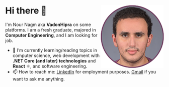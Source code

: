 # Hi there 👋 <img align = "right" src = "./images/me2020-200200.png">
I'm Nour Nagm aka **VadonHipra** on some platforms. I am a fresh graduate, majored in **Computer Engineering**, and I am looking for job.

- 🌱 I’m currently learning/reading topics in computer science, web development with **.NET Core (and later) technologies** and **React** ⚛️, and software engineering.
- 📫 How to reach me: [LinkedIn](http://linkedin.com/in/nour-nagm/) for employment purposes. [Gmail](mailto:nournagm97@gmail.com) if you want to ask me anything.


<!--
**nour-nagm/nour-nagm** is a ✨ _special_ ✨ repository because its `README.md` (this file) appears on your GitHub profile.

Here are some ideas to get you started:

- 🔭 I’m currently working on ...
- 🌱 I’m currently learning ...
- 👯 I’m looking to collaborate on ...
- 🤔 I’m looking for help with ...
- 💬 Ask me about ...
- 📫 How to reach me: ...
- 😄 Pronouns: ...
- ⚡ Fun fact: ...
-->
